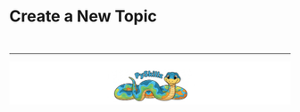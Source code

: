 # Create a New Topic

<BR>

************

[![Skillz Catalog](../../graphics/PySkillzFooter.png)](skillz-catalog)
